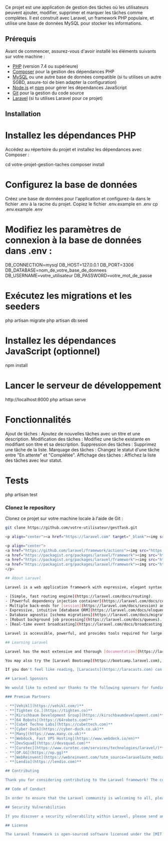 

Ce projet est une application de gestion des tâches où les utilisateurs peuvent ajouter, modifier, supprimer et marquer les tâches comme complètes. Il est construit avec Laravel, un framework PHP populaire, et utilise une base de données MySQL pour stocker les informations.

## Prérequis

Avant de commencer, assurez-vous d'avoir installé les éléments suivants sur votre machine :

- [PHP](https://www.php.net/downloads) (version 7.4 ou supérieure)
- [Composer](https://getcomposer.org/download/) pour la gestion des dépendances PHP
- [MySQL](https://www.mysql.com/downloads/) ou une autre base de données compatible (si tu utilises un autre SGBD, assure-toi de bien adapter la configuration)
- [Node.js](https://nodejs.org/en/) et [npm](https://www.npmjs.com/) pour gérer les dépendances JavaScript
- [Git](https://git-scm.com/downloads) pour la gestion du code source
- [Laravel](https://laravel.com/) (si tu utilises Laravel pour ce projet)

## Installation
# Installez les dépendances PHP
Accédez au répertoire du projet et installez les dépendances avec Composer :

cd votre-projet-gestion-taches
composer install
# Configurez la base de données
Créez une base de données pour l'application et configurez-la dans le fichier .env à la racine du projet.
Copiez le fichier .env.example en .env
cp .env.example .env

# Modifiez les paramètres de connexion à la base de données dans .env :

DB_CONNECTION=mysql
DB_HOST=127.0.0.1
DB_PORT=3306
DB_DATABASE=nom_de_votre_base_de_donnees
DB_USERNAME=votre_utilisateur
DB_PASSWORD=votre_mot_de_passe

# Exécutez les migrations et les seeders
php artisan migrate
php artisan db:seed

# Installez les dépendances JavaScript (optionnel)
npm install

# Lancer le serveur de développement
http://localhost:8000
php artisan serve

# Fonctionnalités
Ajout de tâches : Ajoutez de nouvelles tâches avec un titre et une description.
Modification des tâches : Modifiez une tâche existante en modifiant son titre et sa description.
Suppression des tâches : Supprimez une tâche de la liste.
Marquage des tâches : Changez le statut d'une tâche entre "En attente" et "Complétée".
Affichage des tâches : Affichez la liste des tâches avec leur statut.

# Tests
php artisan test



### Clonez le repository

Clonez ce projet sur votre machine locale à l'aide de Git :

```bash
git clone https://github.com/votre-utilisateur/gestTask.git

<p align="center"><a href="https://laravel.com" target="_blank"><img src="https://raw.githubusercontent.com/laravel/art/master/logo-lockup/5%20SVG/2%20CMYK/1%20Full%20Color/laravel-logolockup-cmyk-red.svg" width="400" alt="Laravel Logo"></a></p>

<p align="center">
<a href="https://github.com/laravel/framework/actions"><img src="https://github.com/laravel/framework/workflows/tests/badge.svg" alt="Build Status"></a>
<a href="https://packagist.org/packages/laravel/framework"><img src="https://img.shields.io/packagist/dt/laravel/framework" alt="Total Downloads"></a>
<a href="https://packagist.org/packages/laravel/framework"><img src="https://img.shields.io/packagist/v/laravel/framework" alt="Latest Stable Version"></a>
<a href="https://packagist.org/packages/laravel/framework"><img src="https://img.shields.io/packagist/l/laravel/framework" alt="License"></a>
</p>

## About Laravel

Laravel is a web application framework with expressive, elegant syntax. We believe development must be an enjoyable and creative experience to be truly fulfilling. Laravel takes the pain out of development by easing common tasks used in many web projects, such as:

- [Simple, fast routing engine](https://laravel.com/docs/routing).
- [Powerful dependency injection container](https://laravel.com/docs/container).
- Multiple back-ends for [session](https://laravel.com/docs/session) and [cache](https://laravel.com/docs/cache) storage.
- Expressive, intuitive [database ORM](https://laravel.com/docs/eloquent).
- Database agnostic [schema migrations](https://laravel.com/docs/migrations).
- [Robust background job processing](https://laravel.com/docs/queues).
- [Real-time event broadcasting](https://laravel.com/docs/broadcasting).

Laravel is accessible, powerful, and provides tools required for large, robust applications.

## Learning Laravel

Laravel has the most extensive and thorough [documentation](https://laravel.com/docs) and video tutorial library of all modern web application frameworks, making it a breeze to get started with the framework.

You may also try the [Laravel Bootcamp](https://bootcamp.laravel.com), where you will be guided through building a modern Laravel application from scratch.

If you don't feel like reading, [Laracasts](https://laracasts.com) can help. Laracasts contains over 2000 video tutorials on a range of topics including Laravel, modern PHP, unit testing, and JavaScript. Boost your skills by digging into our comprehensive video library.

## Laravel Sponsors

We would like to extend our thanks to the following sponsors for funding Laravel development. If you are interested in becoming a sponsor, please visit the Laravel [Patreon page](https://patreon.com/taylorotwell).

### Premium Partners

- **[Vehikl](https://vehikl.com/)**
- **[Tighten Co.](https://tighten.co)**
- **[Kirschbaum Development Group](https://kirschbaumdevelopment.com)**
- **[64 Robots](https://64robots.com)**
- **[Cubet Techno Labs](https://cubettech.com)**
- **[Cyber-Duck](https://cyber-duck.co.uk)**
- **[Many](https://www.many.co.uk)**
- **[Webdock, Fast VPS Hosting](https://www.webdock.io/en)**
- **[DevSquad](https://devsquad.com)**
- **[Curotec](https://www.curotec.com/services/technologies/laravel/)**
- **[OP.GG](https://op.gg)**
- **[WebReinvent](https://webreinvent.com/?utm_source=laravel&utm_medium=github&utm_campaign=patreon-sponsors)**
- **[Lendio](https://lendio.com)**

## Contributing

Thank you for considering contributing to the Laravel framework! The contribution guide can be found in the [Laravel documentation](https://laravel.com/docs/contributions).

## Code of Conduct

In order to ensure that the Laravel community is welcoming to all, please review and abide by the [Code of Conduct](https://laravel.com/docs/contributions#code-of-conduct).

## Security Vulnerabilities

If you discover a security vulnerability within Laravel, please send an e-mail to Taylor Otwell via [taylor@laravel.com](mailto:taylor@laravel.com). All security vulnerabilities will be promptly addressed.

## License

The Laravel framework is open-sourced software licensed under the [MIT license](https://opensource.org/licenses/MIT).
